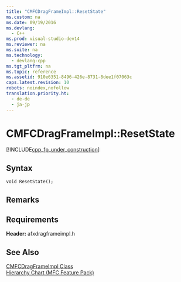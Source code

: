 ```yaml
---
title: "CMFCDragFrameImpl::ResetState"
ms.custom: na
ms.date: 09/19/2016
ms.devlang: 
  - C++
ms.prod: visual-studio-dev14
ms.reviewer: na
ms.suite: na
ms.technology: 
  - devlang-cpp
ms.tgt_pltfrm: na
ms.topic: reference
ms.assetid: 910e6351-8496-426e-8731-8dee1f07063c
caps.latest.revision: 10
robots: noindex,nofollow
translation.priority.ht: 
  - de-de
  - ja-jp
---
```

# CMFCDragFrameImpl::ResetState
[!INCLUDE[cpp_fp_under_construction](../vs140/includes/cpp_fp_under_construction_md.md)]  
  
## Syntax  
  
```  
void ResetState();  
```  
  
## Remarks  
  
## Requirements  
 **Header:** afxdragframeimpl.h  
  
## See Also  
 [CMFCDragFrameImpl Class](../vs140/CMFCDragFrameImpl-Class.md)   
 [Hierarchy Chart (MFC Feature Pack)](../vs140/Hierarchy-Chart.md)